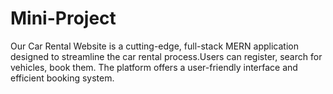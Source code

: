 # Mini-Project
Our Car Rental Website is a cutting-edge, full-stack MERN application designed to streamline the car rental process.Users can register, search for vehicles, book them. The platform offers a user-friendly interface and  efficient booking system.
